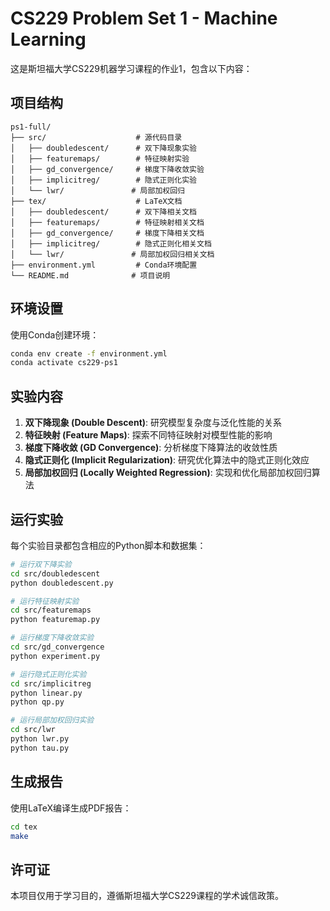 # CS229 Problem Set 1 - Machine Learning

这是斯坦福大学CS229机器学习课程的作业1，包含以下内容：

## 项目结构

```
ps1-full/
├── src/                    # 源代码目录
│   ├── doubledescent/      # 双下降现象实验
│   ├── featuremaps/        # 特征映射实验
│   ├── gd_convergence/     # 梯度下降收敛实验
│   ├── implicitreg/        # 隐式正则化实验
│   └── lwr/               # 局部加权回归
├── tex/                    # LaTeX文档
│   ├── doubledescent/      # 双下降相关文档
│   ├── featuremaps/        # 特征映射相关文档
│   ├── gd_convergence/     # 梯度下降相关文档
│   ├── implicitreg/        # 隐式正则化相关文档
│   └── lwr/               # 局部加权回归相关文档
├── environment.yml         # Conda环境配置
└── README.md              # 项目说明
```

## 环境设置

使用Conda创建环境：

```bash
conda env create -f environment.yml
conda activate cs229-ps1
```

## 实验内容

1. **双下降现象 (Double Descent)**: 研究模型复杂度与泛化性能的关系
2. **特征映射 (Feature Maps)**: 探索不同特征映射对模型性能的影响
3. **梯度下降收敛 (GD Convergence)**: 分析梯度下降算法的收敛性质
4. **隐式正则化 (Implicit Regularization)**: 研究优化算法中的隐式正则化效应
5. **局部加权回归 (Locally Weighted Regression)**: 实现和优化局部加权回归算法

## 运行实验

每个实验目录都包含相应的Python脚本和数据集：

```bash
# 运行双下降实验
cd src/doubledescent
python doubledescent.py

# 运行特征映射实验
cd src/featuremaps
python featuremap.py

# 运行梯度下降收敛实验
cd src/gd_convergence
python experiment.py

# 运行隐式正则化实验
cd src/implicitreg
python linear.py
python qp.py

# 运行局部加权回归实验
cd src/lwr
python lwr.py
python tau.py
```

## 生成报告

使用LaTeX编译生成PDF报告：

```bash
cd tex
make
```

## 许可证

本项目仅用于学习目的，遵循斯坦福大学CS229课程的学术诚信政策。
